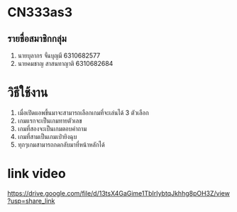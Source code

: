 # CN333as3

## รายชื่อสมาชิกกลุ่ม

1. นายบุลากร จั่นบุญมี 6310682577
2. นายคมชาญ สาสนทาญาติ 6310682684

# วิธีใช้งาน

1. เมื่อเปิดแอพขึ้นมาจะสามารถเลือกเกมที่จะเล่นได้ 3 ตัวเลือก
2. เกมแรกจะเป็นเกมทายตัวเลข
3. เกมที่สองจะเป็นเกมตอบคำถาม
4. เกมที่สามเป็นเกมเป่ายิงฉุบ
5. ทุกๆเกมสามารถกดกลับมาที่หน้าหลักได้

# link video
https://drive.google.com/file/d/13tsX4GaGime1TbIrIybtqJkhhg8pOH3Z/view?usp=share_link
